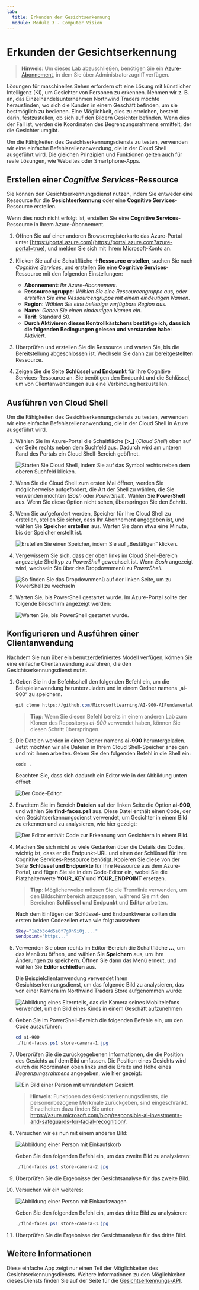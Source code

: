 ```yaml
---
lab:
  title: Erkunden der Gesichtserkennung
  module: Module 3 - Computer Vision
---
```


# <a name="explore-face-recognition"></a>Erkunden der Gesichtserkennung

> **Hinweis**: Um dieses Lab abzuschließen, benötigen Sie ein [Azure-Abonnement](https://azure.microsoft.com/free?azure-portal=true), in dem Sie über Administratorzugriff verfügen.

Lösungen für maschinelles Sehen erfordern oft eine Lösung mit künstlicher Intelligenz (KI), um Gesichter von Personen zu erkennen. Nehmen wir z. B. an, das Einzelhandelsunternehmen Northwind Traders möchte herausfinden, wo sich die Kunden in einem Geschäft befinden, um sie bestmöglich zu bedienen. Eine Möglichkeit, dies zu erreichen, besteht darin, festzustellen, ob sich auf den Bildern Gesichter befinden. Wenn dies der Fall ist, werden die Koordinaten des Begrenzungsrahmens ermittelt, der die Gesichter umgibt.

Um die Fähigkeiten des Gesichtserkennungsdiensts zu testen, verwenden wir eine einfache Befehlszeilenanwendung, die in der Cloud Shell ausgeführt wird. Die gleichen Prinzipien und Funktionen gelten auch für reale Lösungen, wie Websites oder Smartphone-Apps.

## <a name="create-a-cognitive-services-resource"></a>Erstellen einer *Cognitive Services*-Ressource

Sie können den Gesichtserkennungsdienst nutzen, indem Sie entweder eine Ressource für die **Gesichtserkennung** oder eine **Cognitive Services**-Ressource erstellen.

Wenn dies noch nicht erfolgt ist, erstellen Sie eine **Cognitive Services**-Ressource in Ihrem Azure-Abonnement.

1. Öffnen Sie auf einer anderen Browserregisterkarte das Azure-Portal unter [https://portal.azure.com](https://portal.azure.com?azure-portal=true), und melden Sie sich mit Ihrem Microsoft-Konto an.

1. Klicken Sie auf die Schaltfläche **&#65291;Ressource erstellen**, suchen Sie nach *Cognitive Services*, und erstellen Sie eine **Cognitive Services**-Ressource mit den folgenden Einstellungen:
    - **Abonnement**: *Ihr Azure-Abonnement*.
    - **Ressourcengruppe**: *Wählen Sie eine Ressourcengruppe aus, oder erstellen Sie eine Ressourcengruppe mit einem eindeutigen Namen*.
    - **Region**: *Wählen Sie eine beliebige verfügbare Region aus.*
    - **Name**: *Geben Sie einen eindeutigen Namen ein*.
    - **Tarif**: Standard S0.
    - **Durch Aktivieren dieses Kontrollkästchens bestätige ich, dass ich die folgenden Bedingungen gelesen und verstanden habe**: Aktiviert.

1. Überprüfen und erstellen Sie die Ressource und warten Sie, bis die Bereitstellung abgeschlossen ist. Wechseln Sie dann zur bereitgestellten Ressource.

1. Zeigen Sie die Seite **Schlüssel und Endpunkt** für Ihre Cognitive Services-Ressource an. Sie benötigen den Endpunkt und die Schlüssel, um von Clientanwendungen aus eine Verbindung herzustellen.

## <a name="run-cloud-shell"></a>Ausführen von Cloud Shell

Um die Fähigkeiten des Gesichtserkennungsdiensts zu testen, verwenden wir eine einfache Befehlszeilenanwendung, die in der Cloud Shell in Azure ausgeführt wird. 

1. Wählen Sie im Azure-Portal die Schaltfläche **[>_]** (*Cloud Shell*) oben auf der Seite rechts neben dem Suchfeld aus. Dadurch wird am unteren Rand des Portals ein Cloud Shell-Bereich geöffnet. 

    ![Starten Sie Cloud Shell, indem Sie auf das Symbol rechts neben dem oberen Suchfeld klicken.](media/create-face-solutions/powershell-portal-guide-1.png)

1. Wenn Sie die Cloud Shell zum ersten Mal öffnen, werden Sie möglicherweise aufgefordert, die Art der Shell zu wählen, die Sie verwenden möchten (*Bash* oder *PowerShell*). Wählen Sie **PowerShell** aus. Wenn Sie diese Option nicht sehen, überspringen Sie den Schritt.  

1. Wenn Sie aufgefordert werden, Speicher für Ihre Cloud Shell zu erstellen, stellen Sie sicher, dass Ihr Abonnement angegeben ist, und wählen Sie **Speicher erstellen** aus. Warten Sie dann etwa eine Minute, bis der Speicher erstellt ist.

    ![Erstellen Sie einen Speicher, indem Sie auf „Bestätigen“ klicken.](media/create-face-solutions/powershell-portal-guide-2.png)       

1. Vergewissern Sie sich, dass der oben links im Cloud Shell-Bereich angezeigte Shelltyp zu *PowerShell* gewechselt ist. Wenn *Bash* angezeigt wird, wechseln Sie über das Dropdownmenü zu *PowerShell*.

    ![So finden Sie das Dropdownmenü auf der linken Seite, um zu PowerShell zu wechseln](media/create-face-solutions/powershell-portal-guide-3.png) 

1. Warten Sie, bis PowerShell gestartet wurde. Im Azure-Portal sollte der folgende Bildschirm angezeigt werden:  

    ![Warten Sie, bis PowerShell gestartet wurde.](media/create-face-solutions/powershell-prompt.png)

## <a name="configure-and-run-a-client-application"></a>Konfigurieren und Ausführen einer Clientanwendung

Nachdem Sie nun über ein benutzerdefiniertes Modell verfügen, können Sie eine einfache Clientanwendung ausführen, die den Gesichtserkennungsdienst nutzt.

1. Geben Sie in der Befehlsshell den folgenden Befehl ein, um die Beispielanwendung herunterzuladen und in einem Ordner namens „ai-900“ zu speichern.

    ```PowerShell
    git clone https://github.com/MicrosoftLearning/AI-900-AIFundamentals ai-900
    ```

    > **Tipp**: Wenn Sie diesen Befehl bereits in einem anderen Lab zum Klonen des Repositorys *ai-900* verwendet haben, können Sie diesen Schritt überspringen.

1. Die Dateien werden in einen Ordner namens **ai-900** heruntergeladen. Jetzt möchten wir alle Dateien in Ihrem Cloud Shell-Speicher anzeigen und mit ihnen arbeiten. Geben Sie den folgenden Befehl in die Shell ein:

     ```PowerShell
    code .
    ```

    Beachten Sie, dass sich dadurch ein Editor wie in der Abbildung unten öffnet: 

    ![Der Code-Editor.](media/create-face-solutions/powershell-portal-guide-4.png) 

1. Erweitern Sie im Bereich **Dateien** auf der linken Seite die Option **ai-900**, und wählen Sie **find-faces.ps1** aus. Diese Datei enthält einen Code, der den Gesichtserkennungsdienst verwendet, um Gesichter in einem Bild zu erkennen und zu analysieren, wie hier gezeigt:

    ![Der Editor enthält Code zur Erkennung von Gesichtern in einem Bild.](media/create-face-solutions/find-faces-code.png)

1. Machen Sie sich nicht zu viele Gedanken über die Details des Codes, wichtig ist, dass er die Endpunkt-URL und einen der Schlüssel für Ihre Cognitive Services-Ressource benötigt. Kopieren Sie diese von der Seite **Schlüssel und Endpunkte** für Ihre Ressource aus dem Azure-Portal, und fügen Sie sie in den Code-Editor ein, wobei Sie die Platzhalterwerte **YOUR_KEY** und **YOUR_ENDPOINT** ersetzen.

    > **Tipp**: Möglicherweise müssen Sie die Trennlinie verwenden, um den Bildschirmbereich anzupassen, während Sie mit den Bereichen **Schlüssel und Endpunkt** und **Editor** arbeiten.

    Nach dem Einfügen der Schlüssel- und Endpunktwerte sollten die ersten beiden Codezeilen etwa wie folgt aussehen:

    ```PowerShell
    $key="1a2b3c4d5e6f7g8h9i0j...."    
    $endpoint="https..."
    ```

1. Verwenden Sie oben rechts im Editor-Bereich die Schaltfläche **...**, um das Menü zu öffnen, und wählen Sie **Speichern** aus, um Ihre Änderungen zu speichern. Öffnen Sie dann das Menü erneut, und wählen Sie **Editor schließen** aus.

    Die Beispielclientanwendung verwendet Ihren Gesichtserkennungsdienst, um das folgende Bild zu analysieren, das von einer Kamera im Northwind Traders Store aufgenommen wurde:

    ![Abbildung eines Elternteils, das die Kamera seines Mobiltelefons verwendet, um ein Bild eines Kinds in einem Geschäft aufzunehmen](media/create-face-solutions/store-camera-1.jpg)

1. Geben Sie im PowerShell-Bereich die folgenden Befehle ein, um den Code auszuführen:

    ```PowerShell
    cd ai-900
    ./find-faces.ps1 store-camera-1.jpg
    ```

1. Überprüfen Sie die zurückgegebenen Informationen, die die Position des Gesichts auf dem Bild umfassen. Die Position eines Gesichts wird durch die Koordinaten oben links und die Breite und Höhe eines *Begrenzungsrahmens* angegeben, wie hier gezeigt:

    ![Ein Bild einer Person mit umrandetem Gesicht.](media/create-face-solutions/store-camera-1-face.jpg)

    >**Hinweis**: Funktionen des Gesichterkennungsdiensts, die personenbezogene Merkmale zurückgeben, sind eingeschränkt. Einzelheiten dazu finden Sie unter https://azure.microsoft.com/blog/responsible-ai-investments-and-safeguards-for-facial-recognition/.

1. Versuchen wir es nun mit einem anderen Bild:

    ![Abbildung einer Person mit Einkaufskorb](media/create-face-solutions/store-camera-2.jpg)

    Geben Sie den folgenden Befehl ein, um das zweite Bild zu analysieren:

    ```PowerShell
    ./find-faces.ps1 store-camera-2.jpg
    ```

1. Überprüfen Sie die Ergebnisse der Gesichtsanalyse für das zweite Bild.

1. Versuchen wir ein weiteres:

    ![Abbildung einer Person mit Einkaufswagen](media/create-face-solutions/store-camera-3.jpg)

    Geben Sie den folgenden Befehl ein, um das dritte Bild zu analysieren:

    ```PowerShell
    ./find-faces.ps1 store-camera-3.jpg
    ```

1. Überprüfen Sie die Ergebnisse der Gesichtsanalyse für das dritte Bild.

## <a name="learn-more"></a>Weitere Informationen

Diese einfache App zeigt nur einen Teil der Möglichkeiten des Gesichtserkennungsdiensts. Weitere Informationen zu den Möglichkeiten dieses Diensts finden Sie auf der Seite für die [Gesichtserkennungs-API](https://azure.microsoft.com/services/cognitive-services/face/).
